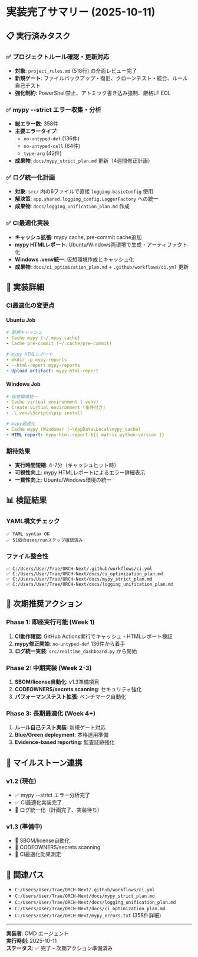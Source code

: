 # 実装完了サマリー (2025-10-11)

## 📋 実行済みタスク

### ✅ プロジェクトルール確認・更新対応
- **対象**: `project_rules.md` (518行) の全面レビュー完了
- **新規ゲート**: ファイルバックアップ・復旧、クローンテスト・統合、ルール自己テスト
- **強化制約**: PowerShell禁止、アトミック書き込み強制、厳格LF EOL

### ✅ mypy --strict エラー収集・分析
- **総エラー数**: 358件
- **主要エラータイプ**: 
  - `no-untyped-def` (136件)
  - `no-untyped-call` (64件) 
  - `type-arg` (42件)
- **成果物**: `docs/mypy_strict_plan.md` 更新（4週間修正計画）

### ✅ ログ統一化計画
- **対象**: `src/` 内の6ファイルで直接 `logging.basicConfig` 使用
- **解決策**: `app.shared.logging_config.LoggerFactory` への統一
- **成果物**: `docs/logging_unification_plan.md` 作成

### ✅ CI最適化実装
- **キャッシュ拡張**: mypy cache, pre-commit cache追加
- **mypy HTMLレポート**: Ubuntu/Windows両環境で生成・アーティファクト化
- **Windows .venv統一**: 仮想環境作成とキャッシュ化
- **成果物**: `docs/ci_optimization_plan.md` + `.github/workflows/ci.yml` 更新

## 🎯 実装詳細

### CI最適化の変更点

#### Ubuntu Job
```yaml
# 新規キャッシュ
- Cache mypy (~/.mypy_cache)
- Cache pre-commit (~/.cache/pre-commit)

# mypy HTMLレポート
- mkdir -p mypy-reports
- --html-report mypy-reports
- Upload artifact: mypy-html-report
```

#### Windows Job  
```yaml
# 仮想環境統一
- Cache virtual environment (.venv)
- Create virtual environment (条件付き)
- .\.venv\Scripts\pip install

# mypy最適化
- Cache mypy (Windows) (~\AppData\Local\mypy_cache)
- HTML report: mypy-html-report-${{ matrix.python-version }}
```

### 期待効果
- **実行時間短縮**: 4-7分（キャッシュヒット時）
- **可視性向上**: mypy HTMLレポートによるエラー詳細表示
- **一貫性向上**: Ubuntu/Windows環境の統一

## 📊 検証結果

### YAML構文チェック
```
✅ YAML syntax OK
✅ 51個のuses/runステップ確認済み
```

### ファイル整合性
```
✅ C:/Users/User/Trae/ORCH-Next/.github/workflows/ci.yml
✅ C:/Users/User/Trae/ORCH-Next/docs/ci_optimization_plan.md
✅ C:/Users/User/Trae/ORCH-Next/docs/mypy_strict_plan.md
✅ C:/Users/User/Trae/ORCH-Next/docs/logging_unification_plan.md
```

## 🔄 次期推奨アクション

### Phase 1: 即座実行可能 (Week 1)
1. **CI動作確認**: GitHub Actions実行でキャッシュ・HTMLレポート検証
2. **mypy修正開始**: `no-untyped-def` 136件から着手
3. **ログ統一実装**: `src/realtime_dashboard.py` から開始

### Phase 2: 中期実装 (Week 2-3)
1. **SBOM/license自動化**: v1.3準備項目
2. **CODEOWNERS/secrets scanning**: セキュリティ強化
3. **パフォーマンステスト拡張**: ベンチマーク自動化

### Phase 3: 長期最適化 (Week 4+)
1. **ルール自己テスト実装**: 新規ゲート対応
2. **Blue/Green deployment**: 本格運用準備
3. **Evidence-based reporting**: 監査証跡強化

## 🎯 マイルストーン連携

### v1.2 (現在)
- ✅ mypy --strict エラー分析完了
- ✅ CI最適化実装完了
- 🔄 ログ統一化（計画完了、実装待ち）

### v1.3 (準備中)
- 🔄 SBOM/license自動化
- 🔄 CODEOWNERS/secrets scanning  
- 🔄 CI最適化効果測定

## 📁 関連パス
- `C:/Users/User/Trae/ORCH-Next/.github/workflows/ci.yml`
- `C:/Users/User/Trae/ORCH-Next/docs/mypy_strict_plan.md`
- `C:/Users/User/Trae/ORCH-Next/docs/logging_unification_plan.md`
- `C:/Users/User/Trae/ORCH-Next/docs/ci_optimization_plan.md`
- `C:/Users/User/Trae/ORCH-Next/mypy_errors.txt` (358件詳細)

---
**実装者**: CMD エージェント  
**実行時刻**: 2025-10-11  
**ステータス**: ✅ 完了 - 次期アクション準備済み